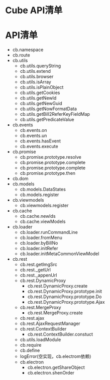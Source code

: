 # Cube API清单

<a name="R1Jgb"></a>
# API清单
- cb.namespace
- cb.route
- cb.utils
  - cb.utils.queryString
  - cb.utils.extend
  - cb.utils.browser
  - cb.utils.isArray
  - cb.utils.isPlainObject
  - cb.utils.getCookies
  - cb.utils.getNewId
  - cb.utils.getNewGuid
  - cb.utils.getNowFormatData
  - cb.utils.getBill2ReferKeyFieldMap
  - cb.utils.getPredicateValue
- cb.events
  - cb.events.on
  - cb.events.un
  - cb.events.hasEvent
  - cb.events.execute
- cb.promise
  - cb.promise.prototype.resolve
  - cb.promise.prototype.complete
  - cb.promise.prototype.complete
  - cb.promise.prototype.then
- cb.dom
- cb.models
  - cb.models.DataStates
  - cb.models.register
- cb.viewmodels
  - cb.viewmodels.register
- cb.cache
  - cb.cache.newIds
  - cb.cache.viewModels
- cb.loader
  - cb.loader.runCommandLine
  - cb.loader.fromMenu
  - cb.loader.byBillNo
  - cb.loader.initRefer
  - cb.loader.initMetaCommonViewModel
- cb.rest
  - cb.rest.getImgSrc
  - cb.rest._getUrl
  - cb.rest._appenUrl
  - cb.rest.DynamicProxy
    - cb.rest.DynamicProxy.create
    - cb.rest.DynamicProxy.prototype.init
    - cb.rest.DynamicProxy.prototype.Do
    - cb.rest.DynamicProxy.prototype.Ajax
  - cb.rest.MergeProxy
    - cb.rest.MergeProxy.create
  - cb.rest.ajax
  - cb.rest.AjaxRequestManager
  - cb.rest.ContextBuilder
    - cb.rest.ContextBuilder.constuct
  - cb.utils.loadModule
  - cb.require
  - cb.define
  - logError(空实现，cb.electrom依赖)
  - cb.electron
    - cb.electron.getShareObject
    - cb.electron.shenOrder

